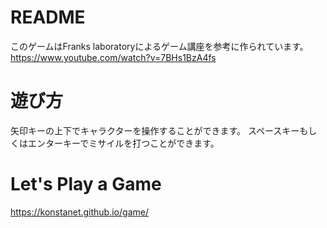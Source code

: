 # README
このゲームはFranks laboratoryによるゲーム講座を参考に作られています。
https://www.youtube.com/watch?v=7BHs1BzA4fs
# 遊び方
矢印キーの上下でキャラクターを操作することができます。
スペースキーもしくはエンターキーでミサイルを打つことができます。
# Let's Play a Game
https://konstanet.github.io/game/
